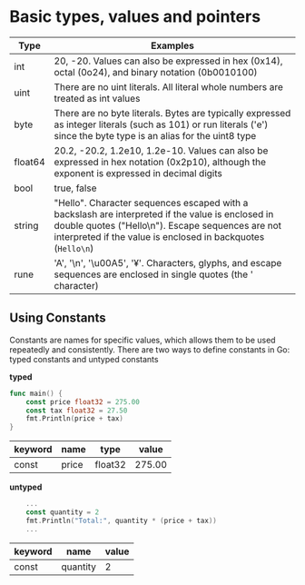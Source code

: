 # Basic types, values and pointers


| Type  | Examples |
| ------------- | ------------- |
| int  | 20, -20. Values can also be expressed in hex (0x14), octal (0o24), and binary notation (0b0010100)  |
| uint | There are no uint literals. All literal whole numbers are treated as int values  |
| byte | There are no byte literals. Bytes are typically expressed as integer literals (such as 101) or run literals ('e') since the byte type is an alias for the uint8 type  |
| float64 | 20.2, -20.2, 1.2e10, 1.2e-10. Values can also be expressed in hex notation (0x2p10), although the exponent is expressed in decimal digits  |
| bool | true, false  |
| string | "Hello". Character sequences escaped with a backslash are interpreted if the value is enclosed in double quotes ("Hello\n"). Escape sequences are not interpreted if the value is enclosed in backquotes (`Hello\n`)  |
| rune | 'A', '\n', '\u00A5', '¥'. Characters, glyphs, and escape sequences are enclosed in single quotes (the ' character)  |

## Using Constants

Constants are names for specific values, which allows them to be used repeatedly and consistently. There are two ways to define constants in Go: typed constants and untyped constants

**typed**

```go
func main() {
    const price float32 = 275.00
    const tax float32 = 27.50
    fmt.Println(price + tax)
}
```
| keyword  | name | type  | value |
| ------------- | ------------- | ------------- | ------------- |
| const | price | float32 | 275.00 |

**untyped**

```go
    ...
    const quantity = 2
    fmt.Println("Total:", quantity * (price + tax))
    ...
```
| keyword  | name | value |
| ------------- | ------------- | ------------- |
| const | quantity | 2 |

